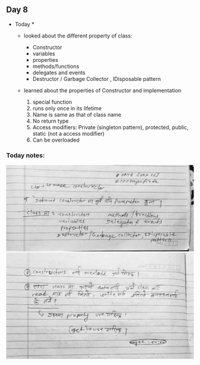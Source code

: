 ## Day 8

* Today *
    * looked about the different property of class:
        * Constructor
        * variables
        * properties
        * methods/functions
        * delegates and events
        * Destructor / Garbage Collector , IDisposable pattern

    * learned about the properties of Constructor and implementation
        1. special function
        2. runs only once in its lifetime
        3. Name is same as that of class name
        4. No return type
        5. Access modifiers: Private (singleton pattern), protected, public, static (not a access modifier)
        6. Can be overloaded

### Today notes:
![Images](https://github.com/realtirtha/100DaysOfCode-ProgressTracker/blob/main/images/8a.jpg)
![Images](https://github.com/realtirtha/100DaysOfCode-ProgressTracker/blob/main/images/8b.jpg)